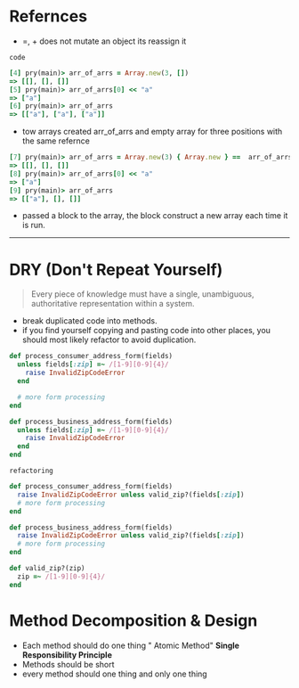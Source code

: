 # Refernces 
 * =, + does not mutate an object its reassign it 
 

  `code`
  ```ruby 
  [4] pry(main)> arr_of_arrs = Array.new(3, [])
  => [[], [], []]
  [5] pry(main)> arr_of_arrs[0] << "a"
  => ["a"]
  [6] pry(main)> arr_of_arrs
  => [["a"], ["a"], ["a"]]
  ``` 
  * tow arrays created arr_of_arrs and empty array for three positions with the same refernce 

  ```ruby
  [7] pry(main)> arr_of_arrs = Array.new(3) { Array.new } ==  arr_of_arrs = Array.new(3) { [] }
  => [[], [], []]
  [8] pry(main)> arr_of_arrs[0] << "a"
  => ["a"]
  [9] pry(main)> arr_of_arrs
  => [["a"], [], []] 
  ```

  * passed a block to the array, the block construct a new array each time it is run.


- - - 


# DRY (Don't Repeat Yourself) 
 > Every piece of knowledge must have a single, unambiguous, authoritative representation within a system.

* break duplicated code into methods. 
* if you find yourself copying and pasting code into other places, you should most likely refactor to avoid duplication.


```ruby
def process_consumer_address_form(fields)
  unless fields[:zip] =~ /[1-9][0-9]{4}/
    raise InvalidZipCodeError
  end

  # more form processing
end

def process_business_address_form(fields)
  unless fields[:zip] =~ /[1-9][0-9]{4}/
    raise InvalidZipCodeError
  end
end 
```

`refactoring` 

```ruby 
def process_consumer_address_form(fields)
  raise InvalidZipCodeError unless valid_zip?(fields[:zip])
  # more form processing
end

def process_business_address_form(fields)
  raise InvalidZipCodeError unless valid_zip?(fields[:zip])
  # more form processing
end

def valid_zip?(zip)
  zip =~ /[1-9][0-9]{4}/
end 
```

# Method Decomposition & Design 

* Each method should do one thing " Atomic Method" **Single Responsibility Principle**  
* Methods should be short 
* every method should one thing and only one thing 





